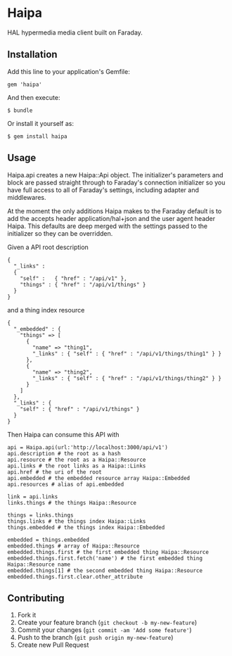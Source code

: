 # Haipa

HAL hypermedia media client built on Faraday.

## Installation

Add this line to your application's Gemfile:

    gem 'haipa'

And then execute:

    $ bundle

Or install it yourself as:

    $ gem install haipa

## Usage

Haipa.api creates a new Haipa::Api object. The initializer's parameters and block
are passed straight through to Faraday's connection initializer so you have full
access to all of Faraday's settings, including adapter and middlewares.

At the moment the only additions Haipa makes to the Faraday default is to add
the accepts header application/hal+json and the user agent header Haipa. This
defaults are deep merged with the settings passed to the initializer so they can
be overridden.

Given a API root description

    {
      "_links" :
      {
        "self" :   { "href" : "/api/v1" },
        "things" : { "href" : "/api/v1/things" }
      }
    }

and a thing index resource

    {
      "_embedded" : {
        "things" => [
          {
            "name" => "thing1",
            "_links" : { "self" : { "href" : "/api/v1/things/thing1" } }
          },
          {
            "name" => "thing2",
            "_links" : { "self" : { "href" : "/api/v1/things/thing2" } }
          }
        ]
      },
      "_links" : {
        "self" : { "href" : "/api/v1/things" }
      }
    }

Then Haipa can consume this API with

    api = Haipa.api(url:'http://localhost:3000/api/v1')
    api.description # the root as a hash
    api.resource # the root as a Haipa::Resource
    api.links # the root links as a Haipa::Links
    api.href # the uri of the root
    api.embedded # the embedded resource array Haipa::Embedded
    api.resources # alias of api.embedded

    link = api.links
    links.things # the things Haipa::Resource

    things = links.things
    things.links # the things index Haipa::Links
    things.embedded # the things index Haipa::Embedded

    embedded = things.embedded
    embedded.things # array of Haipa::Resource
    embedded.things.first # the first embedded thing Haipa::Resource
    embedded.things.first.fetch('name') # the first embedded thing Haipa::Resource name
    embedded.things[1] # the second embedded thing Haipa::Resource
    embedded.things.first.clear.other_attribute



## Contributing

1. Fork it
2. Create your feature branch (`git checkout -b my-new-feature`)
3. Commit your changes (`git commit -am 'Add some feature'`)
4. Push to the branch (`git push origin my-new-feature`)
5. Create new Pull Request
